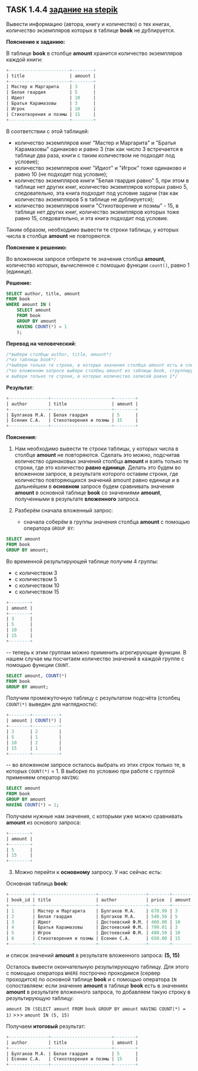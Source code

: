 ## TASK 1.4.4 [задание на stepik](https://stepik.org/lesson/297514/step/4?unit=279274)
Вывести информацию (автора, книгу и количество) о тех книгах, количество экземпляров которых в таблице **book** не дублируется.

**Пояснение к заданию:**

В таблице **book** в столбце **amount** хранится количество экземпляров каждой книги:

```SQL
+-----------------------+--------+
| title                 | amount |
+-----------------------+--------+
| Мастер и Маргарита    | 3      |
| Белая гвардия         | 5      |
| Идиот                 | 10     |
| Братья Карамазовы     | 3      |
| Игрок                 | 10     |
| Стихотворения и поэмы | 15     |
+-----------------------+--------+
```

В соответствии с этой таблицей:

- количество экземпляров книг "Мастер и Маргарита" и "Братья Карамазовы" одинаково и равно 3 (так как число 3 встречается в таблице два раза,
книги с таким количеством не подходят под условие);
- количество экземпляров книг "Идиот" и "Игрок" тоже одинаково и равно 10 (не подходят под условие);
- количество экземпляров книги "Белая гвардия равно" 5, при этом в таблице нет других книг, количество экземпляров которых равно 5,
следовательно, эта книга подходит под условие задачи (так как количество экземпляров 5 в таблице не дублируется);
- количество экземпляров книги "Стихотворение и поэмы"  - 15, в таблице нет других книг, количество экземпляров которых тоже равно 15,
следовательно, и эта книга подходит под условие.

Таким образом, необходимо вывести те строки таблицы, у которых числа в столбце **amount** не повторяются.

**Пояснение к решению:**

Во вложенном запросе отберите те значения столбца **amount**, количество которых, вычисленное с помощью функции ```count()```, равно 1 (единице).

**Решение:**

```SQL
SELECT author, title, amount
FROM book
WHERE amount IN (
    SELECT amount
    FROM book
    GROUP BY amount
    HAVING COUNT(*) = 1
    );
```

**Перевод на человеческий**:

```SQL
/*выбери столбцы author, title, amount*/
/*из таблицы book*/
/*выбери только те строки, в которых значения столбца amount есть в списке значений amount в результате вложенного запроса*/
/*во вложенном запросе выбери столбец amount из таблицы book, сгруппируй по столбцу amount, подсчитай сколько получилось записей в каждой группе
и выбери только те строки, в которых количество записей равно 1*/
```

**Результат**:
```SQL
+---------------+-----------------------+--------+
| author        | title                 | amount |
+---------------+-----------------------+--------+
| Булгаков М.А. | Белая гвардия         | 5      |
| Есенин С.А.   | Стихотворения и поэмы | 15     |
+---------------+-----------------------+--------+
```

**Пояснения:**

1. Нам необходимо вывести те строки таблицы, у которых числа в столбце **amount** не повторяются. Сделать это можно, подсчитав количество одинаковых
значений столбца **amount** и взять только те строки, где это количество **равно единице**. Делать это будем во вложенном запросе, в результате которого
оставим строки, где количество повторяющихся значений amount равно единице и в дальнейшем в **основном** запросе будем сравнивать значения **amount**
в основной таблице **book** со значениями **amount**, полученными в результате **вложенного** запроса.

2. Разберём сначала вложенный запрос:
   - сначала соберём в группы значения столбца **amount** с помощью оператора ```GROUP BY```:
  
```SQL
SELECT amount
FROM book
GROUP BY amount;
```

Во временной результирующей таблице получим 4 группы:
- с количеством 3
- с количеством 5
- с количеством 10
- с количеством 15

```SQL
+--------+
| amount |
+--------+
| 3      |
| 5      |
| 10     |
| 15     |
+--------+
```

   -- теперь к этим группам можно применить агрегирующие функции. В нашем случае мы посчитаем количество значений в каждой группе
     с помощью функции ```COUNT```.

```SQL
SELECT amount, COUNT(*)
FROM book
GROUP BY amount;
```

   Получим промежуточную таблицу с результатом подсчёта (столбец ```COUNT(*)``` выведен для наглядности):

```SQL
+--------+----------+
| amount | COUNT(*) |
+--------+----------+
| 3      | 2        |
| 5      | 1        |
| 10     | 2        |
| 15     | 1        |
+--------+----------+
```

-- во вложенном запросе осталось выбрать из этих строк только те, в которых ```COUNT(*)``` = 1. В выборке по условию при работе с группой
     применяем оператор ```HAVING```:

```SQL
SELECT amount
FROM book
GROUP BY amount
HAVING COUNT(*) = 1;
```

Получаем нужные нам значения, с которыми уже можно сравнивать **amount** из основого запроса:

```SQL
+--------+
| amount |
+--------+
| 5      |
| 15     |
+--------+
```

3. Можно перейти к **основному** запросу. У нас сейчас есть:

Основная таблица **book**:

```SQL
+---------+-----------------------+------------------+--------+--------+
| book_id | title                 | author           | price  | amount |
+---------+-----------------------+------------------+--------+--------+
| 1       | Мастер и Маргарита    | Булгаков М.А.    | 670.99 | 3      |
| 2       | Белая гвардия         | Булгаков М.А.    | 540.50 | 5      |
| 3       | Идиот                 | Достоевский Ф.М. | 460.00 | 10     |
| 4       | Братья Карамазовы     | Достоевский Ф.М. | 799.01 | 3      |
| 5       | Игрок                 | Достоевский Ф.М. | 480.50 | 10     |
| 6       | Стихотворения и поэмы | Есенин С.А.      | 650.00 | 15     |
+---------+-----------------------+------------------+--------+--------+
```

и список значений **amount** в результате вложенного запроса: **(5, 15)**

Осталось вывести окончательную результирующую таблицу. Для этого с помощью оператора ```WHERE``` построчно проходимся (сервер проходится) по основной таблице **book** и с помощью оператора ```IN``` сопоставляем: если значение **amount** в таблице **book** есть в значениях **amount** в результате
вложенного запроса, то добавляем такую строку в результирующую таблицу: 

```amount IN (SELECT amount FROM book GROUP BY amount HAVING COUNT(*) = 1)``` >>> ```amount IN (5, 15)```

Получаем **итоговый** результат:

```SQL
+---------------+-----------------------+--------+
| author        | title                 | amount |
+---------------+-----------------------+--------+
| Булгаков М.А. | Белая гвардия         | 5      |
| Есенин С.А.   | Стихотворения и поэмы | 15     |
+---------------+-----------------------+--------+
```

